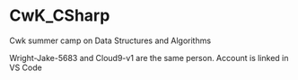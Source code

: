 # CwK_CSharp
Cwk summer camp on Data Structures and Algorithms

Wright-Jake-5683 and Cloud9-v1 are the same person. Account is linked in VS Code
